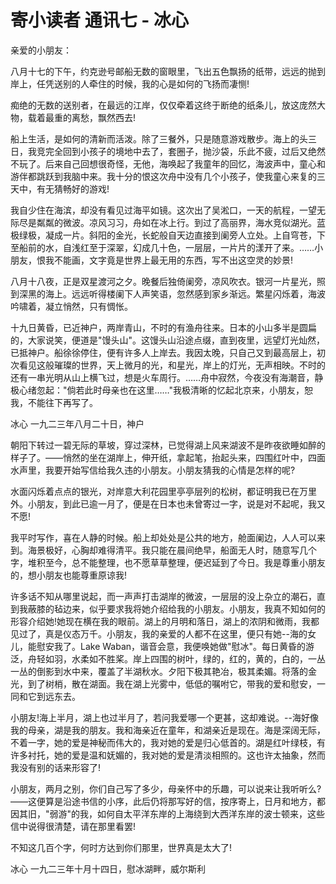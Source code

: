 # 寄小读者 通讯七 - 冰心

亲爱的小朋友：

八月十七的下午，约克逊号邮船无数的窗眼里，飞出五色飘扬的纸带，远远的抛到岸上，任凭送别的人牵住的时候，我的心是如何的飞扬而凄恻!

痴绝的无数的送别者，在最远的江岸，仅仅牵着这终于断绝的纸条儿，放这庞然大物，载着最重的离愁，飘然西去!

船上生活，是如何的清新而活泼。除了三餐外，只是随意游戏散步。海上的头三日，我竞完全回到小孩子的境地中去了，套圈子，抛沙袋，乐此不疲，过后又绝然不玩了。后来自己回想很奇怪，无他，海唤起了我童年的回忆，海波声中，童心和游伴都跳跃到我脑中来。我十分的恨这次舟中没有几个小孩子，使我童心来复的三天中，有无猜畅好的游戏!

我自少住在海滨，却没有看见过海平如镜。这次出了吴淞口，一天的航程，一望无际尽是粼粼的微波。凉风习习，舟如在冰上行。到过了高丽界，海水竞似湖光。蓝极绿极，凝成一片。斜阳的金光，长蛇般自天边直接到阑旁人立处。上自穹苍，下至船前的水，自浅红至于深翠，幻成几十色，一层层，一片片的漾开了来。……小朋友，恨我不能画，文字竟是世界上最无用的东西，写不出这空灵的妙景!

八月十八夜，正是双星渡河之夕。晚餐后独倚阑旁，凉风吹衣。银河一片星光，照到深黑的海上。远远听得楼阑下人声笑语，忽然感到家乡渐远。繁星闪烁着，海波吟啸着，凝立悄然，只有惆怅。

十九日黄昏，已近神户，两岸青山，不时的有渔舟往来。日本的小山多半是圆扁的，大家说笑，便道是"馒头山"。这馒头山沿途点缀，直到夜里，远望灯光灿然，已抵神户。船徐徐停住，便有许多人上岸去。我因太晚，只自己又到最高层上，初次看见这般璀璨的世界，天上微月的光，和星光，岸上的灯光，无声相映。不时的还有一串光明从山上横飞过，想是火车周行。……舟中寂然，今夜没有海潮音，静极心绪忽起："倘若此时母亲也在这里……"我极清晰的忆起北京来，小朋友，恕我，不能往下再写了。

冰心 一九二三年八月二十日，神户

朝阳下转过一碧无际的草坡，穿过深林，已觉得湖上风来湖波不是昨夜欲睡如醉的样子了。——悄然的坐在湖岸上，伸开纸，拿起笔，抬起头来，四围红叶中，四面水声里，我要开始写信给我久违的小朋友。小朋友猜我的心情是怎样的呢?

水面闪烁着点点的银光，对岸意大利花园里亭亭层列的松树，都证明我已在万里外。小朋友，到此已逾一月了，便是在日本也未曾寄过一字，说是对不起呢，我又不愿!

我平时写作，喜在人静的时候。船上却处处是公共的地方，舱面阑边，人人可以来到。海景极好，心胸却难得清平。我只能在晨间绝早，船面无人时，随意写几个字，堆积至今，总不能整理，也不愿草草整理，便迟延到了今日。我是尊重小朋友的，想小朋友也能尊重原谅我!

许多话不知从哪里说起，而一声声打击湖岸的微波，一层层的没上杂立的潮石，直到我蔽膝的毡边来，似乎要求我将她介绍给我的小朋友。小朋友，我真不知如何的形容介绍她!她现在横在我的眼前。湖上的月明和落日，湖上的浓阴和微雨，我都见过了，真是仪态万千。小朋友，我的亲爱的人都不在这里，便只有她--海的女儿，能慰安我了。Lake Waban，谐音会意，我便唤她做"慰冰"。每日黄昏的游泛，舟轻如羽，水柔如不胜桨。岸上四围的树叶，绿的，红的，黄的，白的，一丛一丛的倒影到水中来，覆盖了半湖秋水。夕阳下极其艳冶，极其柔媚。将落的金光，到了树梢，散在湖面。我在湖上光雾中，低低的嘱咐它，带我的爱和慰安，一同和它到远东去。

小朋友!海上半月，湖上也过半月了，若问我爱哪一个更甚，这却难说。--海好像我的母亲，湖是我的朋友。我和海亲近在童年，和湖亲近是现在。海是深阔无际，不着一字，她的爱是神秘而伟大的，我对她的爱是归心低首的。湖是红叶绿枝，有许多衬托，她的爱是温和妩媚的，我对她的爱是清淡相照的。这也许太抽象，然而我没有别的话来形容了!

小朋友，两月之别，你们自己写了多少，母亲怀中的乐趣，可以说来让我听听么?——这便算是沿途书信的小序，此后仍将那写好的信，按序寄上，日月和地方，都因其旧，"弱游"的我，如何自太平洋东岸的上海绕到大西洋东岸的波士顿来，这些信中说得很清楚，请在那里看罢!

不知这几百个字，何时方达到你们那里，世界真是太大了!

冰心 一九二三年十月十四日，慰冰湖畔，威尔斯利
